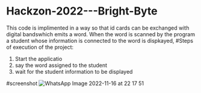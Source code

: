# Hackzon-2022---Bright-Byte
This code is implimented in a way so that id cards can be exchanged with digital bandswhich emits a word. When the word is scanned by the program a student whose information is connected to the word is dispkayed,
#Steps of execution of the project:
1. Start the applicatio
2. say the word assigned to the student
3. wait for the student information to be displayed


#screenshot
![WhatsApp Image 2022-11-16 at 22 17 51](https://user-images.githubusercontent.com/66625261/202251497-54c196b8-01b9-49ce-aa59-49f6090313b3.jpg)

